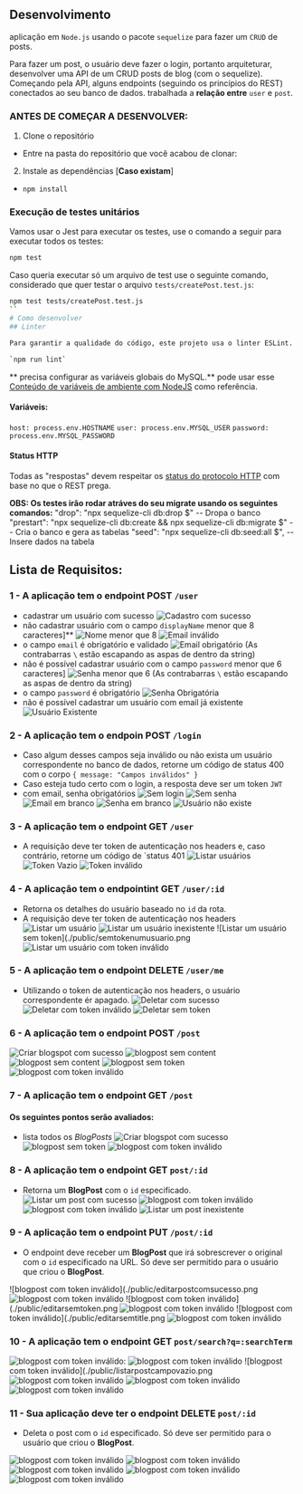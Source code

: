 
## Desenvolvimento
aplicação em `Node.js` usando o pacote `sequelize` para fazer um `CRUD` de posts.

Para fazer um post, o usuário deve fazer o login, portanto  arquiteturar, desenvolver uma API de um CRUD posts de blog (com o sequelize).
Começando pela API,  alguns endpoints (seguindo os princípios do REST)  conectados ao seu banco de dados. trabalhada a **relação entre** `user` e `post`.

### ANTES DE COMEÇAR A DESENVOLVER:

1. Clone o repositório
  
  * Entre na pasta do repositório que você acabou de clonar:
   
2. Instale as dependências [**Caso existam**]
  * `npm install`

### Execução de testes unitários
Vamos usar o Jest para executar os testes, use o comando a seguir para executar todos os testes: 
```sh
npm test
```
Caso queria executar só um arquivo de test use o seguinte comando, considerado que quer testar o arquivo `tests/createPost.test.js`:
```sh
npm test tests/createPost.test.js
``
# Como desenvolver
## Linter

Para garantir a qualidade do código, este projeto usa o linter ESLint. Assim o código estará alinhado com as boas práticas de desenvolvimento, sendo mais legível e de fácil manutenção! Para rodar o *linter* localmente no projeto, execute o comando abaixo: 

`npm run lint`

```
** precisa configurar as variáveis globais do MySQL.**  pode usar esse [Conteúdo de variáveis de ambiente com NodeJS](https://blog.rocketseat.com.br/variaveis-ambiente-nodejs/) como referência.

#### Variáveis:

`host: process.env.HOSTNAME`
`user: process.env.MYSQL_USER`
`password: process.env.MYSQL_PASSWORD`

#### Status HTTP

Todas as "respostas" devem respeitar os [status do protocolo HTTP](https://developer.mozilla.org/pt-BR/docs/Web/HTTP/Status) com base no que o REST prega.

  **OBS: Os testes irão rodar atráves do seu migrate usando os seguintes comandos:**
  "drop": "npx sequelize-cli db:drop $" -- Dropa o banco
  "prestart": "npx sequelize-cli db:create && npx sequelize-cli db:migrate $" -- Cria o banco e gera as tabelas
  "seed": "npx sequelize-cli db:seed:all $", -- Insere dados na tabela

## Lista de Requisitos:

### 1 - A aplicação tem o endpoint POST `/user`
- cadastrar um usuário com sucesso
![Cadastro com sucesso](./public/cadastrodeusuario.png)
- não cadastrar usuário com o campo `displayName` menor que 8 caracteres]**
![Nome menor que 8](./public/nomemenorque8.png)
![Email inválido](./public/emailinvalido2.png)
- o campo `email` é obrigatório e validado
![Email obrigatório](./public/emailobrigatorio.png)
(As contrabarras `\` estão escapando as aspas de dentro da string)
- não é possível cadastrar usuário com o campo `password` menor que 6 caracteres]
![Senha menor que 6](./public/senhamenorque6.png)
(As contrabarras `\` estão escapando as aspas de dentro da string)
-  o campo `password` é obrigatório
![Senha Obrigatória](./public/semsenha.png)
- não é possível cadastrar um usuário com email já existente
![Usuário Existente](./public/usuariojaexistente.png)

### 2 - A aplicação tem o endpoin POST `/login`
- Caso algum desses campos seja inválido ou não exista um usuário correspondente no banco de dados, retorne um código de status 400 com o corpo `{ message: "Campos inválidos" }`
- Caso esteja tudo certo com o login, a resposta deve ser um token `JWT`
- com email, senha obrigatórios
![Sem login](./public/sememaillogin.png)
![Sem senha](./public/semsenhalogin.png)
![Email em branco](./public/emailbrancologin.png)
![Senha em branco](./public/senhabrancologin.png)
![Usuário não existe](./public/usuarionaoexiste.png)

### 3 - A aplicação tem o endpoint GET `/user`
- A requisição deve ter token de autenticação nos headers e, caso contrário, retorne um código de `status 401
![Listar usuários](./public/listarusuarios.png)
![Token Vazio](./public/tokenvazio.png)
![Token inválido](./public/tokeninvalido.png)

### 4 - A aplicação tem o endpointint GET `/user/:id`
- Retorna os detalhes do usuário baseado no `id` da rota. 
- A requisição deve ter token de autenticação nos headers 
![Listar um usuário](./public/listarumusuario.png)
![Listar um usuário inexistente](./public/usuarioinexistente.png)
![Listar um usuário sem token](./public/semtokenumusuario.png
![Listar um usuário com token inválido](./public/tokeninvalidoumusuario.png)

### 5 - A aplicação tem o endpoint DELETE `/user/me`
- Utilizando o token de autenticação nos headers, o usuário correspondente ér apagado.
![Deletar com sucesso](./public/deletarcomsucesso.png)
![Deletar com token inválido](./public/deletarcomtokeninvalido.png)
![Deletar sem token](./public/deletarsemtoken.png)

### 6 - A aplicação tem o endpoint POST `/post`
![Criar blogspot com sucesso](./public/criarblogpost.png)
![blogpost sem content](./public/camposemtitle.png)
![blogpost sem content](./public/semcampocontent.png)
![blogpost sem token ](./public/criarpostsemtoken.png)
![blogpost com token inválido](./public/criarposttokeninvalido.png)

### 7 - A aplicação tem o endpoint GET `/post`

#### Os seguintes pontos serão avaliados:

-  lista todos os _BlogPosts_ 
![Criar blogspot com sucesso](./public/listarumblogpost.png)
![blogpost sem token ](./public/listarpostsemtoken.png)
![blogpost com token inválido](./public/listarposttokeninvalido.png)

### 8 - A aplicação tem o endpoint GET `post/:id`
- Retorna um **BlogPost** com o `id` especificado. 
![Listar um post com sucesso](./public/listarumpostcomsucesso.png)
![blogpost com token inválido](./public/listaumpostsemtoken.png)
![blogpost com token inválido](./public/listaumposttokeninvalido.png)
![Listar um post inexistente](./public/listarumpostinexistente.png)

### 9 - A aplicação tem o endpoint PUT `/post/:id`

- O endpoint deve receber um **BlogPost** que irá sobrescrever o original com o `id` especificado na URL. Só deve ser permitido para o usuário que criou o **BlogPost**.

![blogpost com token inválido](./public/editarpostcomsucesso.png
![blogpost com token inválido](./public/editarcomoutrousuario.png)
![blogpost com token inválido](./public/editarsemtoken.png
![blogpost com token inválido](./public/editartokeninvalido.png)
![blogpost com token inválido](./public/editarsemtitle.png
![blogpost com token inválido](./public/editarsemcontent.png)

### 10 - A aplicação tem o endpoint GET `post/search?q=:searchTerm`

![blogpost com token inválido](./public/buscarpostpelotitle.png):
![blogpost com token inválido](./public/buscarpostpelocontent.png)
![blogpost com token inválido](./public/listarpostcampovazio.png
![blogpost com token inválido](./public/listarumpostquenaoexiste.png)
![blogpost com token inválido](./public/buscarpostsemtoken.png)
![blogpost com token inválido](./public/buscarpostcomtokeninvalido.png)

### 11 - Sua aplicação deve ter o endpoint DELETE `post/:id`
- Deleta o post com o `id` especificado. Só deve ser permitido para o usuário que criou o **BlogPost**.

![blogpost com token inválido](./public/deletarpostcomsucesso.png)
![blogpost com token inválido](./public/deletarpostcomoutrousuario.png)
![blogpost com token inválido](./public/deletarpostquenaoexiste.png)
![blogpost com token inválido](./public/deletarpostsemtoken.png)
![blogpost com token inválido](./public/deletarpostcomtokeninvalido.png)
